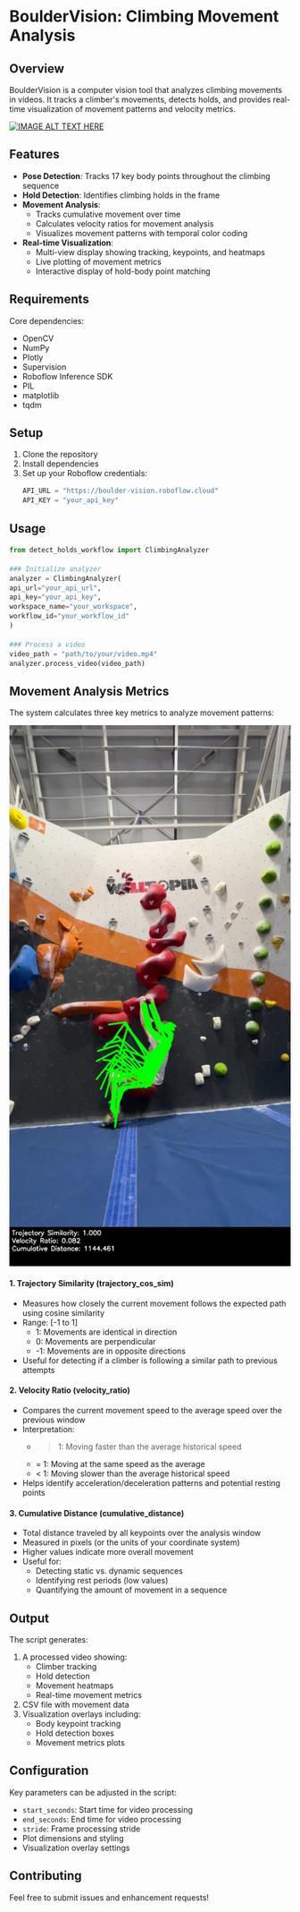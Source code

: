 # BoulderVision: Climbing Movement Analysis

## Overview
BoulderVision is a computer vision tool that analyzes climbing movements in videos. It tracks a climber's movements, detects holds, and provides real-time visualization of movement patterns and velocity metrics.


[![IMAGE ALT TEXT HERE](https://img.youtube.com/vi/ClsECogdT7A/0.jpg)](https://www.youtube.com/watch?v=ClsECogdT7A)


## Features
- **Pose Detection**: Tracks 17 key body points throughout the climbing sequence
- **Hold Detection**: Identifies climbing holds in the frame
- **Movement Analysis**: 
  - Tracks cumulative movement over time
  - Calculates velocity ratios for movement analysis
  - Visualizes movement patterns with temporal color coding
- **Real-time Visualization**:
  - Multi-view display showing tracking, keypoints, and heatmaps
  - Live plotting of movement metrics
  - Interactive display of hold-body point matching

## Requirements

Core dependencies:
- OpenCV
- NumPy
- Plotly
- Supervision
- Roboflow Inference SDK
- PIL
- matplotlib
- tqdm

## Setup
1. Clone the repository
2. Install dependencies
3. Set up your Roboflow credentials:
   ```python
   API_URL = "https://boulder-vision.roboflow.cloud"
   API_KEY = "your_api_key"
   ```

## Usage
```python
from detect_holds_workflow import ClimbingAnalyzer

### Initialize analyzer
analyzer = ClimbingAnalyzer(
api_url="your_api_url",
api_key="your_api_key",
workspace_name="your_workspace",
workflow_id="your_workflow_id"
)

### Process a video
video_path = "path/to/your/video.mp4"
analyzer.process_video(video_path)

```
## Movement Analysis Metrics

The system calculates three key metrics to analyze movement patterns:

![Movement Analysis Visualization](assets/keypoint_movement_visualization.jpg)


#### 1. Trajectory Similarity (trajectory_cos_sim)
- Measures how closely the current movement follows the expected path using cosine similarity
- Range: [-1 to 1]
  - 1: Movements are identical in direction
  - 0: Movements are perpendicular
  - -1: Movements are in opposite directions
- Useful for detecting if a climber is following a similar path to previous attempts

#### 2. Velocity Ratio (velocity_ratio)
- Compares the current movement speed to the average speed over the previous window
- Interpretation:
  - > 1: Moving faster than the average historical speed
  - = 1: Moving at the same speed as the average
  - < 1: Moving slower than the average historical speed
- Helps identify acceleration/deceleration patterns and potential resting points

#### 3. Cumulative Distance (cumulative_distance)
- Total distance traveled by all keypoints over the analysis window
- Measured in pixels (or the units of your coordinate system)
- Higher values indicate more overall movement
- Useful for:
  - Detecting static vs. dynamic sequences
  - Identifying rest periods (low values)
  - Quantifying the amount of movement in a sequence

## Output
The script generates:
1. A processed video showing:
   - Climber tracking
   - Hold detection
   - Movement heatmaps
   - Real-time movement metrics
2. CSV file with movement data
3. Visualization overlays including:
   - Body keypoint tracking
   - Hold detection boxes
   - Movement metrics plots

## Configuration
Key parameters can be adjusted in the script:
- `start_seconds`: Start time for video processing
- `end_seconds`: End time for video processing
- `stride`: Frame processing stride
- Plot dimensions and styling
- Visualization overlay settings

## Contributing
Feel free to submit issues and enhancement requests!
